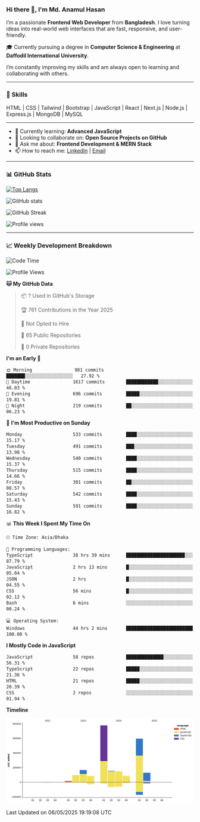 ### Hi there 👋, I'm Md. Anamul Hasan

I’m a passionate **Frontend Web Developer** from **Bangladesh**. I love turning ideas into real-world web interfaces that are fast, responsive, and user-friendly.

🎓 Currently pursuing a degree in **Computer Science & Engineering** at **Daffodil International University**.

I’m constantly improving my skills and am always open to learning and collaborating with others.

---

### 🚀 Skills
HTML | CSS | Tailwind | Bootstrap | JavaScript | React | Next.js | Node.js | Express.js | MongoDB | MySQL 

---

- 🌱 Currently learning: **Advanced JavaScript**
- 👯 Looking to collaborate on: **Open Source Projects on GitHub**
- 💬 Ask me about: **Frontend Development & MERN Stack**
- 📫 How to reach me: [LinkedIn](https://www.linkedin.com/in/mdanamulhasan201) | [Email](mailto:anamulhasan3625@gmail.com)

---

### 📊 GitHub Stats

[![Top Langs](https://github-readme-stats.vercel.app/api/top-langs/?username=mdanamulhasan201&layout=compact)](https://github.com/anuraghazra/github-readme-stats)

![GitHub stats](https://github-readme-stats.vercel.app/api?username=mdanamulhasan201&show_icons=true&count_private=true&theme=tokyonight)

![GitHub Streak](https://streak-stats.demolab.com?user=mdanamulhasan201&theme=tokyonight)

![Profile views](https://gpvc.arturio.dev/mdanamulhasan201)

---

### 📈 Weekly Development Breakdown

<!--START_SECTION:waka-->
![Code Time](http://img.shields.io/badge/Code%20Time-81%20hrs%2017%20mins-blue)

![Profile Views](http://img.shields.io/badge/Profile%20Views-107-blue)

**🐱 My GitHub Data** 

> 📦 ? Used in GitHub's Storage 
 > 
> 🏆 761 Contributions in the Year 2025
 > 
> 🚫 Not Opted to Hire
 > 
> 📜 65 Public Repositories 
 > 
> 🔑 0 Private Repositories 
 > 
**I'm an Early 🐤** 

```text
🌞 Morning                981 commits         ███████░░░░░░░░░░░░░░░░░░   27.92 % 
🌆 Daytime                1617 commits        ████████████░░░░░░░░░░░░░   46.03 % 
🌃 Evening                696 commits         █████░░░░░░░░░░░░░░░░░░░░   19.81 % 
🌙 Night                  219 commits         ██░░░░░░░░░░░░░░░░░░░░░░░   06.23 % 
```
📅 **I'm Most Productive on Sunday** 

```text
Monday                   533 commits         ████░░░░░░░░░░░░░░░░░░░░░   15.17 % 
Tuesday                  491 commits         ███░░░░░░░░░░░░░░░░░░░░░░   13.98 % 
Wednesday                540 commits         ████░░░░░░░░░░░░░░░░░░░░░   15.37 % 
Thursday                 515 commits         ████░░░░░░░░░░░░░░░░░░░░░   14.66 % 
Friday                   301 commits         ██░░░░░░░░░░░░░░░░░░░░░░░   08.57 % 
Saturday                 542 commits         ████░░░░░░░░░░░░░░░░░░░░░   15.43 % 
Sunday                   591 commits         ████░░░░░░░░░░░░░░░░░░░░░   16.82 % 
```


📊 **This Week I Spent My Time On** 

```text
🕑︎ Time Zone: Asia/Dhaka

💬 Programming Languages: 
TypeScript               38 hrs 39 mins      ██████████████████████░░░   87.79 % 
JavaScript               2 hrs 13 mins       █░░░░░░░░░░░░░░░░░░░░░░░░   05.04 % 
JSON                     2 hrs               █░░░░░░░░░░░░░░░░░░░░░░░░   04.55 % 
CSS                      56 mins             █░░░░░░░░░░░░░░░░░░░░░░░░   02.12 % 
Bash                     6 mins              ░░░░░░░░░░░░░░░░░░░░░░░░░   00.24 % 

💻 Operating System: 
Windows                  44 hrs 2 mins       █████████████████████████   100.00 % 
```

**I Mostly Code in JavaScript** 

```text
JavaScript               58 repos            ██████████████░░░░░░░░░░░   56.31 % 
TypeScript               22 repos            █████░░░░░░░░░░░░░░░░░░░░   21.36 % 
HTML                     21 repos            █████░░░░░░░░░░░░░░░░░░░░   20.39 % 
CSS                      2 repos             ░░░░░░░░░░░░░░░░░░░░░░░░░   01.94 % 
```



**Timeline**

![Lines of Code chart](https://raw.githubusercontent.com/mdanamulhasan201/mdanamulhasan201/main/assets/bar_graph.png)


 Last Updated on 06/05/2025 19:19:08 UTC
<!--END_SECTION:waka-->
